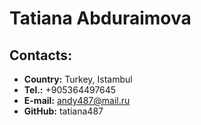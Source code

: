 # Tatiana Abduraimova
## Contacts:
* **Сountry:** Turkey, Istambul
* **Tel.:** +905364497645
* **E-mail:** andy487@mail.ru
* **GitHub:** tatiana487